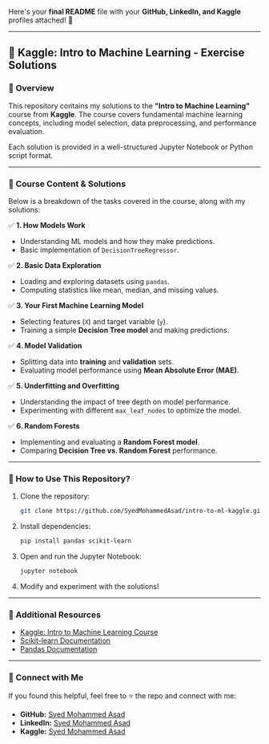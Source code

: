 Here's your **final README** file with your **GitHub, LinkedIn, and Kaggle** profiles attached! 🚀  

---

## **📌 Kaggle: Intro to Machine Learning - Exercise Solutions**  

### **📖 Overview**  
This repository contains my solutions to the **"Intro to Machine Learning"** course from **Kaggle**. The course covers fundamental machine learning concepts, including model selection, data preprocessing, and performance evaluation.  

Each solution is provided in a well-structured Jupyter Notebook or Python script format.  

---

### **📂 Course Content & Solutions**  
Below is a breakdown of the tasks covered in the course, along with my solutions:  

✅ **1. How Models Work**  
- Understanding ML models and how they make predictions.  
- Basic implementation of `DecisionTreeRegressor`.  

✅ **2. Basic Data Exploration**  
- Loading and exploring datasets using `pandas`.  
- Computing statistics like mean, median, and missing values.  

✅ **3. Your First Machine Learning Model**  
- Selecting features (`X`) and target variable (`y`).  
- Training a simple **Decision Tree model** and making predictions.  

✅ **4. Model Validation**  
- Splitting data into **training** and **validation** sets.  
- Evaluating model performance using **Mean Absolute Error (MAE)**.  

✅ **5. Underfitting and Overfitting**  
- Understanding the impact of tree depth on model performance.  
- Experimenting with different `max_leaf_nodes` to optimize the model.  

✅ **6. Random Forests**  
- Implementing and evaluating a **Random Forest model**.  
- Comparing **Decision Tree vs. Random Forest** performance.  

---

### **🚀 How to Use This Repository?**  
1. Clone the repository:  
   ```bash
   git clone https://github.com/SyedMohammedAsad/intro-to-ml-kaggle.git
   ```
2. Install dependencies:  
   ```bash
   pip install pandas scikit-learn
   ```
3. Open and run the Jupyter Notebook:  
   ```bash
   jupyter notebook
   ```
4. Modify and experiment with the solutions!  

---

### **📌 Additional Resources**  
- [Kaggle: Intro to Machine Learning Course](https://www.kaggle.com/learn/intro-to-machine-learning)  
- [Scikit-learn Documentation](https://scikit-learn.org/stable/)  
- [Pandas Documentation](https://pandas.pydata.org/docs/)  

---

### **🔗 Connect with Me**  
If you found this helpful, feel free to ⭐ the repo and connect with me:  

- **GitHub:** [Syed Mohammed Asad](https://github.com/SyedMohammedAsad)  
- **LinkedIn:** [Syed Mohammed Asad](https://www.linkedin.com/in/syed-mohammed-asad-226074284/)  
- **Kaggle:** [Syed Mohammed Asad](https://www.kaggle.com/syedmohammedasad)  
